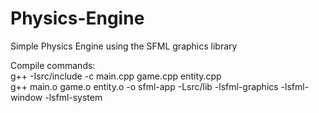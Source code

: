 # Physics-Engine
Simple Physics Engine using the SFML graphics library

Compile commands:\
g++ -Isrc/include -c main.cpp game.cpp entity.cpp\
g++ main.o game.o entity.o -o sfml-app -Lsrc/lib -lsfml-graphics -lsfml-window -lsfml-system

